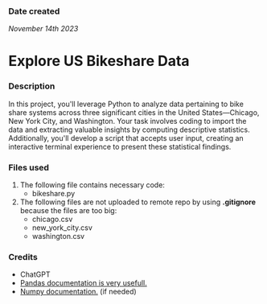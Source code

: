 ### Date created

_November 14th 2023_

# Explore US Bikeshare Data

### Description

In this project, you'll leverage Python to analyze data pertaining to bike share systems across three significant cities in the United States—Chicago, New York City, and Washington. Your task involves coding to import the data and extracting valuable insights by computing descriptive statistics. Additionally, you'll develop a script that accepts user input, creating an interactive terminal experience to present these statistical findings.

### Files used

1. The following file contains necessary code:
   - bikeshare.py
2. The following files are not uploaded to remote repo by using **.gitignore** because the files are too big:
   - chicago.csv
   - new_york_city.csv
   - washington.csv

### Credits

- ChatGPT
- [Pandas documentation is very usefull.](https://pandas.pydata.org/docs/)
- [Numpy documentation.](https://numpy.org/doc/) (if needed)
